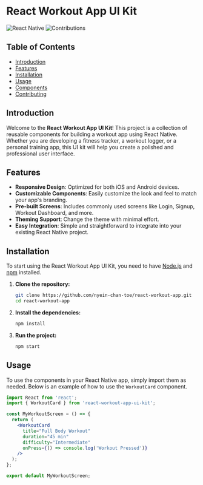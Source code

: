 # React Workout App UI Kit

![React Native](https://img.shields.io/badge/React%20Native-0.63-blue)
![Contributions](https://img.shields.io/badge/contributions-welcome-brightgreen)

## Table of Contents

- [Introduction](#introduction)
- [Features](#features)
- [Installation](#installation)
- [Usage](#usage)
- [Components](#components)
- [Contributing](#contributing)

## Introduction

Welcome to the **React Workout App UI Kit**! This project is a collection of reusable components for building a workout app using React Native. Whether you are developing a fitness tracker, a workout logger, or a personal training app, this UI kit will help you create a polished and professional user interface.

## Features

- **Responsive Design**: Optimized for both iOS and Android devices.
- **Customizable Components**: Easily customize the look and feel to match your app's branding.
- **Pre-built Screens**: Includes commonly used screens like Login, Signup, Workout Dashboard, and more.
- **Theming Support**: Change the theme with minimal effort.
- **Easy Integration**: Simple and straightforward to integrate into your existing React Native project.

## Installation

To start using the React Workout App UI Kit, you need to have [Node.js](https://nodejs.org/) and [npm](https://www.npmjs.com/) installed.

1. **Clone the repository:**

    ```bash
    git clone https://github.com/nyein-chan-toe/react-workout-app.git
    cd react-workout-app
    ```

2. **Install the dependencies:**

    ```bash
    npm install
    ```

3. **Run the project:**

    ```bash
    npm start
    ```

## Usage

To use the components in your React Native app, simply import them as needed. Below is an example of how to use the `WorkoutCard` component.

```jsx
import React from 'react';
import { WorkoutCard } from 'react-workout-app-ui-kit';

const MyWorkoutScreen = () => {
  return (
    <WorkoutCard
      title="Full Body Workout"
      duration="45 min"
      difficulty="Intermediate"
      onPress={() => console.log('Workout Pressed')}
    />
  );
};

export default MyWorkoutScreen;
